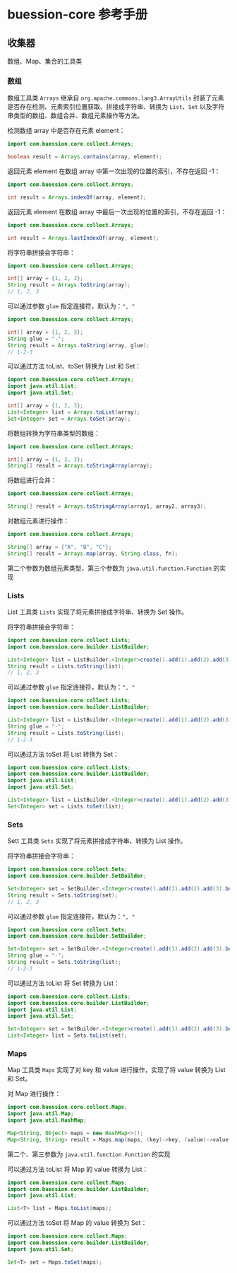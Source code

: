 # buession-core 参考手册


## 收集器

数组、Map、集合的工具类


### **数组**

数组工具类 `Arrays` 继承自 `org.apache.commons.lang3.ArrayUtils` 封装了元素是否存在检测、元素索引位置获取、拼接成字符串、转换为 `List`、`Set` 以及字符串类型的数组、数组合并、数组元素操作等方法。


检测数组 array 中是否存在元素 element：

```java
import com.buession.core.collect.Arrays;

boolean result = Arrays.contains(array, element);
```


返回元素 element 在数组 array 中第一次出现的位置的索引，不存在返回 -1：

```java
import com.buession.core.collect.Arrays;

int result = Arrays.indexOf(array, element);
```


返回元素 element 在数组 array 中最后一次出现的位置的索引，不存在返回 -1：

```java
import com.buession.core.collect.Arrays;

int result = Arrays.lastIndexOf(array, element);
```


将字符串拼接会字符串：

```java
import com.buession.core.collect.Arrays;

int[] array = {1, 2, 3};
String result = Arrays.toString(array);
// 1, 2, 3
```

可以通过参数 `glue` 指定连接符，默认为：`", "`

```java
import com.buession.core.collect.Arrays;

int[] array = {1, 2, 3};
String glue = "-";
String result = Arrays.toString(array, glue);
// 1-2-3
```


可以通过方法 toList、toSet 转换为 List 和 Set：

```java
import com.buession.core.collect.Arrays;
import java.util.List;
import java.util.Set;

int[] array = {1, 2, 3};
List<Integer> list = Arrays.toList(array);
Set<Integer> set = Arrays.toSet(array);
```


将数组转换为字符串类型的数组：

```java
import com.buession.core.collect.Arrays;

int[] array = {1, 2, 3};
String[] result = Arrays.toStringArray(array);
```


将数组进行合并：

```java
import com.buession.core.collect.Arrays;

String[] result = Arrays.toStringArray(array1, array2, array3);
```


对数组元素进行操作：

```java
import com.buession.core.collect.Arrays;

String[] array = {"A", "B", "C"};
String[] result = Arrays.map(array, String.class, fn);
```

第二个参数为数组元素类型，第三个参数为 `java.util.function.Function` 的实现


### **Lists**

List 工具类 `Lists` 实现了将元素拼接成字符串、转换为 Set 操作。


将字符串拼接会字符串：

```java
import com.buession.core.collect.Lists;
import com.buession.core.builder.ListBuilder;

List<Integer> list = ListBuilder.<Integer>create().add(1).add(2).add(3).build();
String result = Lists.toString(list);
// 1, 2, 3
```

可以通过参数 `glue` 指定连接符，默认为：`", "`

```java
import com.buession.core.collect.Lists;
import com.buession.core.builder.ListBuilder;

List<Integer> list = ListBuilder.<Integer>create().add(1).add(2).add(3).build();
String glue = "-";
String result = Lists.toString(list);
// 1-2-3
```


可以通过方法 toSet 将 List 转换为 Set：

```java
import com.buession.core.collect.Lists;
import com.buession.core.builder.ListBuilder;
import java.util.List;
import java.util.Set;

List<Integer> list = ListBuilder.<Integer>create().add(1).add(2).add(3).build();
Set<Integer> set = Lists.toSet(list);
```


### **Sets**

Sett 工具类 `Sets` 实现了将元素拼接成字符串、转换为 List 操作。


将字符串拼接会字符串：

```java
import com.buession.core.collect.Sets;
import com.buession.core.builder.SetBuilder;

Set<Integer> set = SetBuilder.<Integer>create().add(1).add(2).add(3).build();
String result = Sets.toString(set);
// 1, 2, 3
```

可以通过参数 `glue` 指定连接符，默认为：`", "`

```java
import com.buession.core.collect.Sets;
import com.buession.core.builder.SetBuilder;

Set<Integer> set = SetBuilder.<Integer>create().add(1).add(2).add(3).build();
String glue = "-";
String result = Sets.toString(list);
// 1-2-3
```


可以通过方法 toList 将 Set 转换为 List：

```java
import com.buession.core.collect.Lists;
import com.buession.core.builder.ListBuilder;
import java.util.List;
import java.util.Set;

Set<Integer> set = SetBuilder.<Integer>create().add(1).add(2).add(3).build();
List<Integer> list = Sets.toList(set);
```


### **Maps**

Map 工具类 `Maps` 实现了对 key 和 value 进行操作，实现了将 value 转换为 List 和 Set。


对 Map 进行操作：

```java
import com.buession.core.collect.Maps;
import java.util.Map;
import java.util.HashMap;

Map<String, Object> maps = new HashMap<>();
Map<String, String> result = Maps.map(maps, (key)->key, (value)->value == null ? null : value.toString());
```

第二个、第三参数为 `java.util.function.Function` 的实现


可以通过方法 toList 将 Map 的 value 转换为 List：

```java
import com.buession.core.collect.Maps;
import com.buession.core.builder.ListBuilder;
import java.util.List;

List<T> list = Maps.toList(maps);
```


可以通过方法 toSet 将 Map 的 value 转换为 Set：

```java
import com.buession.core.collect.Maps;
import com.buession.core.builder.ListBuilder;
import java.util.Set;

Set<T> set = Maps.toSet(maps);
```